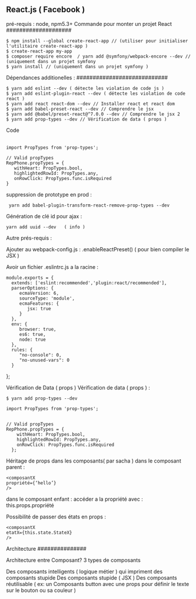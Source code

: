 ## React.js ( Facebook )

pré-requis : node, npm5.3+
Commande pour monter un projet React
####################


    $ npm install --global create-react-app // (utiliser pour initialiser l'utilitaire create-react-app )
    $ create-react-app my-app
    $ composer require encore  / yarn add @symfony/webpack-encore --dev // (uniquement dans un projet symfony
    $ yarn install // (uniquement dans un projet symfony )


Dépendances additionelles :
############################

    $ yarn add eslint --dev ( détecte les violation de code js )
    $ yarn add eslint-plugin-react --dev ( détecte les violation de code react )
    $ yarn add react react-dom --dev // Installer react et react dom
    $ yarn add babel-preset-react --dev // Comprendre le jsx
    $ yarn add @babel/preset-react@^7.0.0 --dev // Comprendre le jsx 2
    $ yarn add prop-types --dev // Vérification de data ( props )

Code
######

    import PropTypes from 'prop-types';

    // Valid propTypes
    RepPhone.propTypes = {
       withHeart: PropTypes.bool,
       highlightedRowId: PropTypes.any,
       onRowClick: PropTypes.func.isRequired
    }

suppression de prototype en prod :

     yarn add babel-plugin-transform-react-remove-prop-types --dev

Génération de clé id pour ajax :

    yarn add uuid --dev   ( info )

Autre prés-requis :

Ajouter au webpack-config.js : .enableReactPreset()
( pour bien compiler le JSX )

Avoir un fichier .eslintrc.js a la racine :


    module.exports = {
      extends: ['eslint:recommended','plugin:react/recommended'],
      parserOptions: {
         ecmaVersion: 6,
         sourceType: 'module',
         ecmaFeatures: {
            jsx: true
         }
      },
      env: {
         browser: true,
         es6: true,
         node: true
      },
      rules: {
         "no-console": 0,
         "no-unused-vars": 0
      }
   };

Vérification de Data ( props )
Vérification de data ( props ) :

    $ yarn add prop-types --dev

    import PropTypes from 'prop-types';


    // Valid propTypes
    RepPhone.propTypes = {
        withHeart: PropTypes.bool,
        highlightedRowId: PropTypes.any,
        onRowClick: PropTypes.func.isRequired
      };


Héritage de props dans les composants( par sacha )
dans le composant parent :


    <composantX
    propriété={‘hello’}
    />

dans le composant enfant :
accéder a la propriété avec : this.props.propriété

Possibilité de passer des états en props :


    <composantX
    etatX={this.state.StateX}
    />

Architecture
###############

Architecture entre Composant?
3 types de composants

Des composants intelligents ( logique métier ) qui impriment des composants stupide
Des composants stupide ( JSX )
Des composants réutilisable ( ex: un Composants button avec une props pour définir le texte sur le bouton ou sa couleur )
